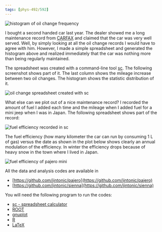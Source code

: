 ```yaml
---
tags: [phys-492/592]
---
```



![histogram of oil change frequency]({{site.ina}}/oil.png)

I bought a second handed car last year. The dealer showed me a long maintenance 
record from [CARFAX][] and claimed that the car was very well served. Well, by 
simply looking at all the oil change records I would have to agree with him. 
However, I made a simple spreadsheet and generated the histogram above and 
realized immediately that the car was nothing more than being regularly 
maintained.

The spreadsheet was created with a command-line tool [sc][]. The following 
screenshot shows part of it. The last column shows the mileage increase 
between two oil changes. The histogram shows the statistic distribution of it.

![oil change spreadsheet created with sc]({{site.ina}}/oilsc.png)

What else can we plot out of a nice maintenance record? I recorded the amount 
of fuel I added each time and the mileage when I added fuel for a mini jeep 
when I was in Japan. The following spreadsheet shows part of the record:

![fuel efficiency recorded in sc]({{site.ina}}/fueleffsc.png)

The fuel efficiency (how many kilometer the car can run by consuming 1 L of 
gas) versus the date as shown in the plot below shows clearly an annual 
modulation of the efficiency. In winter the efficiency drops because of heavy 
snow in the town where I lived in Japan.

![fuel efficiency of pajero mini]({{site.ina}}/fueleff.png)

All the data and analysis codes are available in

- [https://github.com/jintonic/pajero](https://github.com/jintonic/pajero)
- [https://github.com/jintonic/sienna](https://github.com/jintonic/sienna)

You will need the following program to run the codes:

- [sc - spreadsheet calculator][sc]
- [ROOT][]
- [gnuplot][]
- [R][]
- [LaTeX][]

[CARFAX]:http://www.carfax.com
[sc]:https://github.com/jintonic/sc
[ROOT]:https://root.cern.ch
[gnuplot]:http://www.gnuplot.info
[R]:https://www.r-project.org
[LaTeX]:https://www.latex-project.org
